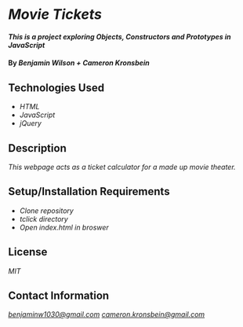 # _Movie Tickets_

#### _This is a project exploring Objects, Constructors and Prototypes in JavaScript_

#### By _**Benjamin Wilson + Cameron Kronsbein**_

## Technologies Used

* _HTML_
* _JavaScript_
* _jQuery_

## Description

_This webpage acts as a ticket calculator for a made up movie theater._

## Setup/Installation Requirements

* _Clone repository_
* _tclick directory_
* _Open index.html in broswer_

## License

_MIT_

## Contact Information

_<benjaminw1030@gmail.com>_
_<cameron.kronsbein@gmail.com>_
